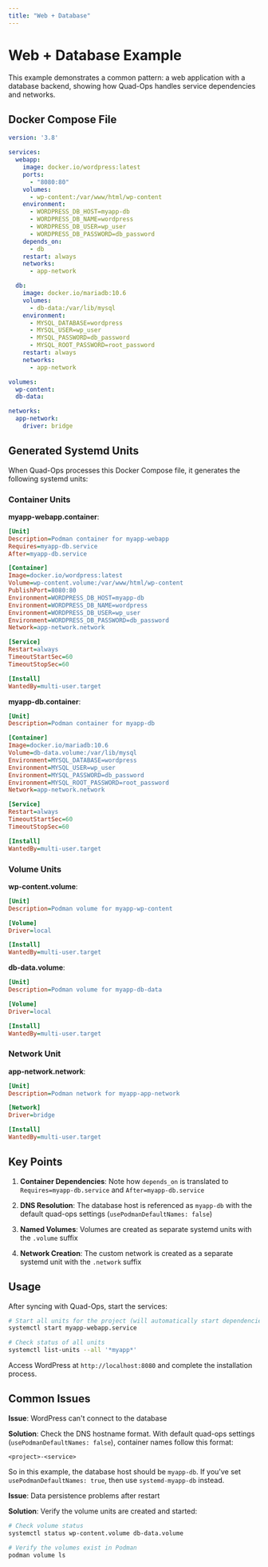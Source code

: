 ```yaml
---
title: "Web + Database"
---
```


# Web + Database Example

This example demonstrates a common pattern: a web application with a database backend, showing how Quad-Ops handles service dependencies and networks.

## Docker Compose File

```yaml
version: '3.8'

services:
  webapp:
    image: docker.io/wordpress:latest
    ports:
      - "8080:80"
    volumes:
      - wp-content:/var/www/html/wp-content
    environment:
      - WORDPRESS_DB_HOST=myapp-db
      - WORDPRESS_DB_NAME=wordpress
      - WORDPRESS_DB_USER=wp_user
      - WORDPRESS_DB_PASSWORD=db_password
    depends_on:
      - db
    restart: always
    networks:
      - app-network

  db:
    image: docker.io/mariadb:10.6
    volumes:
      - db-data:/var/lib/mysql
    environment:
      - MYSQL_DATABASE=wordpress
      - MYSQL_USER=wp_user
      - MYSQL_PASSWORD=db_password
      - MYSQL_ROOT_PASSWORD=root_password
    restart: always
    networks:
      - app-network

volumes:
  wp-content:
  db-data:

networks:
  app-network:
    driver: bridge
```

## Generated Systemd Units

When Quad-Ops processes this Docker Compose file, it generates the following systemd units:

### Container Units

**myapp-webapp.container**:
```ini
[Unit]
Description=Podman container for myapp-webapp
Requires=myapp-db.service
After=myapp-db.service

[Container]
Image=docker.io/wordpress:latest
Volume=wp-content.volume:/var/www/html/wp-content
PublishPort=8080:80
Environment=WORDPRESS_DB_HOST=myapp-db
Environment=WORDPRESS_DB_NAME=wordpress
Environment=WORDPRESS_DB_USER=wp_user
Environment=WORDPRESS_DB_PASSWORD=db_password
Network=app-network.network

[Service]
Restart=always
TimeoutStartSec=60
TimeoutStopSec=60

[Install]
WantedBy=multi-user.target
```

**myapp-db.container**:
```ini
[Unit]
Description=Podman container for myapp-db

[Container]
Image=docker.io/mariadb:10.6
Volume=db-data.volume:/var/lib/mysql
Environment=MYSQL_DATABASE=wordpress
Environment=MYSQL_USER=wp_user
Environment=MYSQL_PASSWORD=db_password
Environment=MYSQL_ROOT_PASSWORD=root_password
Network=app-network.network

[Service]
Restart=always
TimeoutStartSec=60
TimeoutStopSec=60

[Install]
WantedBy=multi-user.target
```

### Volume Units

**wp-content.volume**:
```ini
[Unit]
Description=Podman volume for myapp-wp-content

[Volume]
Driver=local

[Install]
WantedBy=multi-user.target
```

**db-data.volume**:
```ini
[Unit]
Description=Podman volume for myapp-db-data

[Volume]
Driver=local

[Install]
WantedBy=multi-user.target
```

### Network Unit

**app-network.network**:
```ini
[Unit]
Description=Podman network for myapp-app-network

[Network]
Driver=bridge

[Install]
WantedBy=multi-user.target
```

## Key Points

1. **Container Dependencies**: Note how `depends_on` is translated to `Requires=myapp-db.service` and `After=myapp-db.service`

2. **DNS Resolution**: The database host is referenced as `myapp-db` with the default quad-ops settings (`usePodmanDefaultNames: false`)

3. **Named Volumes**: Volumes are created as separate systemd units with the `.volume` suffix

4. **Network Creation**: The custom network is created as a separate systemd unit with the `.network` suffix

## Usage

After syncing with Quad-Ops, start the services:

```bash
# Start all units for the project (will automatically start dependencies in correct order)
systemctl start myapp-webapp.service

# Check status of all units
systemctl list-units --all '*myapp*'
```

Access WordPress at `http://localhost:8080` and complete the installation process.

## Common Issues

**Issue**: WordPress can't connect to the database

**Solution**: Check the DNS hostname format. With default quad-ops settings (`usePodmanDefaultNames: false`), container names follow this format:

```
<project>-<service>
```

So in this example, the database host should be `myapp-db`. If you've set `usePodmanDefaultNames: true`, then use `systemd-myapp-db` instead.

**Issue**: Data persistence problems after restart

**Solution**: Verify the volume units are created and started:

```bash
# Check volume status
systemctl status wp-content.volume db-data.volume

# Verify the volumes exist in Podman
podman volume ls
```